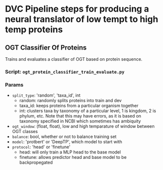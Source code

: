 # DVC Pipeline steps for producing a neural translator of low tempt to high temp proteins

## OGT Classifier Of Proteins
Trains and evaluates a classifier of OGT based on protein sequence.

### Script: `ogt_protein_classifier_train_evaluate.py`

### Params
- `split_type`: 'random', 'taxa_id', int
  - random: randomly splits proteins into train and dev
  - taxa_id: keeps proteins from a particular organism together
  - int: clusters taxa by taxonomy of a particular level, 1 is kingdom, 2 is phylum, etc. Note that this may have errors, as it is based on taxonomy specified in NCBI which sometimes has ambiquity
- `ogt_window`: (float, float), low and high temparature of window between OGT classes
- `balance`: bool, whether or not to balance training set
- `model`: 'protbert' or 'DeepTP', which model to start with
- `protocol`: 'head' or 'finetune'
  - head: will only train a MLP head to the base model
  - finetune: allows predictor head and base model to be backpropegated